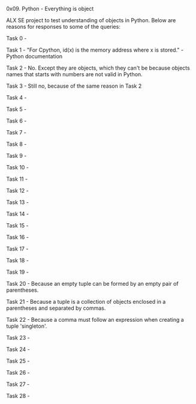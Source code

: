 0x09. Python - Everything is object

ALX SE project to test understanding of objects in Python. Below are reasons for responses to some of the queries:

Task 0 - 

Task 1 - "For Cpython, id(x) is the memory address where x is stored." - Python documentation

Task 2 - No. Except they are objects, which they can't be because objects names that starts with numbers are not valid in Python.

Task 3 - Still no, because of the same reason in Task 2

Task 4 - 

Task 5 - 

Task 6 - 

Task 7 - 

Task 8 - 

Task 9 - 

Task 10 - 

Task 11 - 

Task 12 - 

Task 13 - 

Task 14 - 

Task 15 - 

Task 16 - 

Task 17 - 

Task 18 - 

Task 19 - 

Task 20 - Because an empty tuple can be formed by an empty pair of parentheses.

Task 21 - Because a tuple is a collection of objects enclosed in a parentheses and separated by commas.

Task 22 - Because a comma must follow an expression when creating a tuple 'singleton'.

Task 23 - 

Task 24 - 

Task 25 - 

Task 26 - 

Task 27 - 

Task 28 - 
